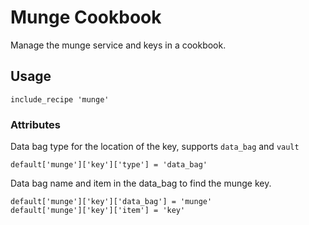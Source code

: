 # Munge Cookbook

Manage the munge service and keys in a cookbook.

## Usage

```
include_recipe 'munge'
```

### Attributes

Data bag type for the location of the key, supports ```data_bag``` and ```vault```
```
default['munge']['key']['type'] = 'data_bag'
```

Data bag name and item in the data_bag to find the munge key.
```
default['munge']['key']['data_bag'] = 'munge'
default['munge']['key']['item'] = 'key'
```
